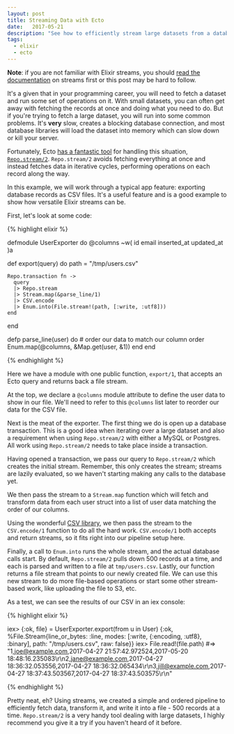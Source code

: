 ```yaml
---
layout: post
title: Streaming Data with Ecto
date:   2017-05-21
description: "See how to efficiently stream large datasets from a database using Ecto's Repo.stream."
tags:
  - elixir
  - ecto
---
```


**Note**: if you are not familiar with Elixir streams, you should [read the documentation](http://elixir-lang.org/getting-started/enumerables-and-streams.html#streams) on streams first or this post may be hard to follow.

It's a given that in your programming career, you will need to fetch a dataset and run some set of operations on it. With small datasets, you can often get away with fetching the records at once and doing what you need to do. But if you're trying to fetch a large dataset, you will run into some common problems. It's **very** slow, creates a blocking database connection, and most database libraries will load the dataset into memory which can slow down or kill your server.

Fortunately, Ecto [has a fantastic tool](https://hexdocs.pm/ecto/Ecto.Repo.html#c:stream/2) for handling this situation, [`Repo.stream/2`](https://hexdocs.pm/ecto/Ecto.Repo.html#c:stream/2). `Repo.stream/2` avoids fetching everything at once and instead fetches data in iterative cycles, performing operations on each record along the way.

In this example, we will work through a typical app feature: exporting database records as CSV files. It's a useful feature and is a good example to show how versatile Elixir streams can be.

First, let's look at some code:

{% highlight elixir %}

defmodule UserExporter do
  @columns ~w( id email inserted_at updated_at )a

  def export(query) do
    path = "/tmp/users.csv"

    Repo.transaction fn ->
      query
      |> Repo.stream
      |> Stream.map(&parse_line/1)
      |> CSV.encode
      |> Enum.into(File.stream!(path, [:write, :utf8]))
    end
  end

  defp parse_line(user) do
    # order our data to match our column order
    Enum.map(@columns, &Map.get(user, &1))
  end
end

{% endhighlight %}

Here we have a module with one public function, `export/1`, that accepts an Ecto query and returns back a file stream.

At the top, we declare a `@columns` module attribute to define the user data to show in our file. We'll need to refer to this `@columns` list later to reorder our data for the CSV file.

Next is the meat of the exporter. The first thing we do is open up a database transaction. This is a good idea when iterating over a large dataset and also a requirement when using `Repo.stream/2` with either a MySQL or Postgres. All work using `Repo.stream/2` needs to take place inside a transaction.

Having opened a transaction, we pass our query to `Repo.stream/2` which creates the initial stream. Remember, this only creates the stream; streams are lazily evaluated, so we haven't starting making any calls to the database yet.

We then pass the stream to a `Stream.map` function which will fetch and transform data from each user struct into a list of user data matching the order of our columns.

Using the wonderful [CSV library](https://github.com/beatrichartz/csv), we then pass the stream to the `CSV.encode/1` function to do all the hard work. `CSV.encode/1` both accepts and return streams, so it fits right into our pipeline setup here.

Finally, a call to `Enum.into` runs the whole stream, and the actual database calls start. By default, `Repo.stream/2` pulls down 500 records at a time, and each is parsed and written to a file at `tmp/users.csv`. Lastly, our function returns a file stream that points to our newly created file.  We can use this new stream to do more file-based operations or start some other stream-based work, like uploading the file to S3, etc.

As a test, we can see the results of our CSV in an iex console:

{% highlight elixir %}

iex> {:ok, file} = UserExporter.export(from u in User)
{:ok,
 %File.Stream{line_or_bytes: :line,
  modes: [:write, {:encoding, :utf8}, :binary], path: "/tmp/users.csv",
  raw: false}}
iex> File.read!(file.path)
#=> "1,joe@example.com,2017-04-27 21:57:42.972524,2017-05-20 18:48:16.235083\r\n2,jane@example.com,2017-04-27 18:36:32.053556,2017-04-27 18:36:32.065434\r\n3,jill@example.com,2017-04-27 18:37:43.503567,2017-04-27 18:37:43.503575\r\n"

{% endhighlight %}

Pretty neat, eh? Using streams, we created a simple and ordered pipeline to efficiently fetch data, transform it, and write it into a file - 500 records at a time. `Repo.stream/2` is a very handy tool dealing with large datasets, I highly recommend you give it a try if you haven't heard of it before.

